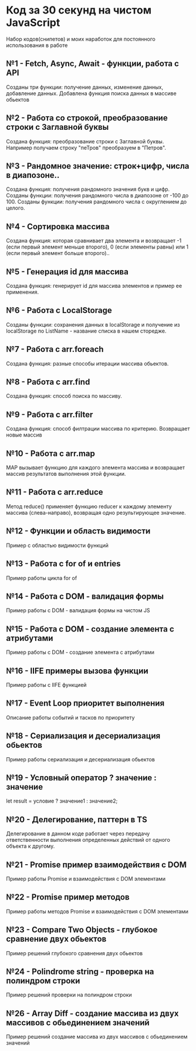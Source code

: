 # Код за 30 секунд на чистом JavaScript
Набор кодов(снипетов) и моих наработок для постоянного использования в работе
## №1 - Fetch, Async, Await - функции, работа с API
Созданы три функции: получение данных, изменение данных, добавление данных.
Добавлена функция поиска данных в массиве обьектов
## №2 - Работа со строкой, преобразование строки с Заглавной буквы
Создана функция: преобразование строки с Заглавной буквы.
Например получаем строку "пеТров" преобразуем в "Петров".
## №3 - Рандомное значение: строк+цифр, числа в диапозоне..
Создана функция: получения рандомного значения букв и цифр.
Созданы функции: получения рандомного числа в диапозоне от -100 до 100.
Созданы функции: получения рандомного числа с округлением до целого.
## №4 - Сортировка массива
Создана функция: которая сравнивает два элемента и возвращает -1 (если первый элемент меньше второго), 0 (если элементы равны) или 1 (если первый элемент больше второго)..
## №5 - Генерация id для массива
Создана функция: генерирует id для массива элементов и пример ее применения.
## №6 - Работа с LocalStorage
Созданы функции: сохранения данных в localStorage и получение из localStorage по ListName - название списка в нашем сторедже.
## №7 - Работа с arr.foreach
Создана функция: разные способы итерации массива обьектов.
## №8 - Работа с arr.find
Создана функция:  способ поиска по массиву.
## №9 - Работа с arr.filter
Создана функция: способ филтрации массива по критерию. Возвращает новые массив
## №10 - Работа с arr.map
MAP вызывает функцию для каждого элемента массива и возвращает массив результатов выполнения этой функции.
## №11 - Работа с arr.reduce
Метод reduce() применяет функцию reducer к каждому элементу массива (слева-направо), возвращая одно результирующее значение.
## №12 - Функции и область видимости
Пример с областью видимости функций
## №13 - Работа с for of и entries
Пример работы цикла for of
## №14 - Работа с DOM - валидация формы
Пример работы с DOM - валидация формы на чистом JS
## №15 - Работа с DOM - создание элемента с атрибутами
Пример работы с DOM - создание элемента с атрибутами
## №16 - IIFE примеры вызова функции
Пример работы с IIFE функцией
## №17 - Event Loop приоритет выполнения 
Описание работы событий и тасков по приоритету
## №18 - Сериализация и десериализация обьектов 
Пример работы сериализация и десериализация обьектов 
## №19 - Условный оператор ? значение : значение 
let result = условие ? значение1 : значение2;
## №20 - Делегирование, паттерн в TS 
Делегирование в данном коде работает через передачу ответственности выполнения определенных действий от одного объекта к другому.
## №21 - Promise пример взаимодействия с DOM
Пример работы Promise и взаимодействия с DOM элементами
## №22 - Promise пример методов
Пример работы методов Promise и взаимодействия с DOM элементами
## №23 - Compare Two Objects - глубокое сравнение двух обьектов
Пример решений глубокого сравнения двух обьектов
## №24 - Polindrome string - проверка на полиндром строки
Пример решений проверки на полиндром строки
## №26 - Array Diff - создание массива из двух массивов с обьединением значений
Пример решений создание массива из двух массивов с обьединением значений

